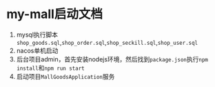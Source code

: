 # my-mall启动文档

1. mysql执行脚本`shop_goods.sql`,`shop_order.sql`,`shop_seckill.sql`,`shop_user.sql`
2. nacos单机启动
3. 后台项目admin，首先安装nodejs环境，然后找到`package.json`执行`npm install`和`npm run start`
4. 启动项目`MallGoodsApplication`服务


